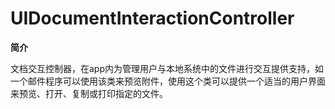 # UIDocumentInteractionController

**简介**

文档交互控制器，在app内为管理用户与本地系统中的文件进行交互提供支持，如一个邮件程序可以使用该类来预览附件，使用这个类可以提供一个适当的用户界面来预览、打开、复制或打印指定的文件。